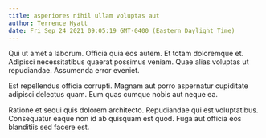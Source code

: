 ```yaml
---
title: asperiores nihil ullam voluptas aut
author: Terrence Hyatt
date: Fri Sep 24 2021 09:05:19 GMT-0400 (Eastern Daylight Time)
---
```

Qui ut amet a laborum. Officia quia eos autem. Et totam doloremque et. Adipisci necessitatibus quaerat possimus veniam. Quae alias voluptas ut repudiandae. Assumenda error eveniet.

 Est repellendus officia corrupti. Magnam aut porro aspernatur cupiditate adipisci delectus quam. Eum quas cumque nobis aut neque ea.

 Ratione et sequi quis dolorem architecto. Repudiandae qui est voluptatibus. Consequatur eaque non id ab quisquam est quod. Fuga aut officia eos blanditiis sed facere est.